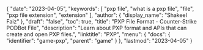 {
  "date": "2023-04-05",
  "keywords": [
    "pxp file",
    "what is a pxp file",
    "file",
    "pxp file extension",
    "extension"
  ],
  "author": {
    "display_name": "Shakeel Faiz"
  },
  "draft": "false",
  "toc": true,
  "title": "PXP File Format - Counter-Strike PODBot File",
  "description": "Learn about PXP format and APIs that can create and open PXP files.",
  "linktitle": "PXP",
  "menu": {
    "docs": {
      "identifier": "game-pxp",
      "parent": "game"
    }
  },
  "lastmod": "2023-04-05"
}
